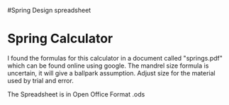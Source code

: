 #Spring Design spreadsheet
# Spring Calculator
I found the formulas for this calculator in a document called "springs.pdf" which can be found online using google.
The mandrel size formula is uncertain, it will give a ballpark assumption. Adjust size for the material used by trial and error.

The Spreadsheet is in Open Office Format .ods
